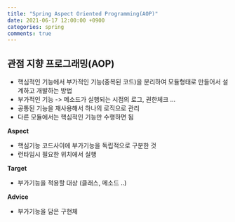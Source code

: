 ```yaml
---
title: "Spring Aspect Oriented Programming(AOP)"
date: 2021-06-17 12:00:00 +0900
categories: spring
comments: true
---
```


## 관점 지향 프로그래밍(AOP)
 - 핵심적인 기능에서 부가적인 기능(중복된 코드)을 분리하여 모듈형태로 만들어서 설계하고 개발하는 방법
 - 부가적인 기능 -> 메소드가 실행되는 시점의 로그, 권한체크 ...
 - 공통된 기능을 재사용해서 하나의 로직으로 관리
 - 다른 모듈에서는 핵심적인 기능만 수행하면 됨

**Aspect**
 - 핵심기능 코드사이에 부가기능을 독립적으로 구분한 것
 - 런타임시 필요한 위치에서 실행

**Target**
 - 부가기능을 적용할 대상 (클래스, 메소드 ..)

**Advice**
 - 부가기능을 담은 구현체

